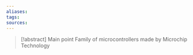 ```yaml
---
aliases: 
tags: 
sources:
---
```

> [!abstract] Main point
> Family of microcontrollers made by Microchip Technology

